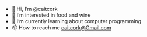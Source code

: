 - 👋 Hi, I’m @caitcork
- 👀 I’m interested in food and wine
- 🌱 I’m currently learning about computer programming
- 📫 How to reach me caitcork@Gmail.com

<!---
caitcork/caitcork is a ✨ special ✨ repository because its `README.md` (this file) appears on your GitHub profile.
You can click the Preview link to take a look at your changes.
--->
